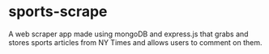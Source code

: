# sports-scrape
A web scraper app made using mongoDB and express.js that grabs and stores sports articles from NY Times and allows users to comment on them.
